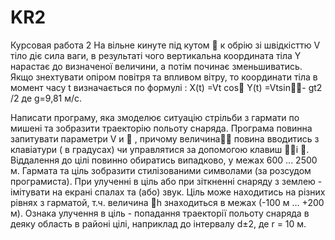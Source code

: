 # KR2

Курсовая работа 2
На вільне кинуте під кутом  к обрію зі швідкісттю V тіло діє сила ваги, 
в результаті чого вертикальна координата тіла Y нарастає до визначеної величини, 
а потім починає зменьшиватись. 
Якщо знехтувати опіром повітря та впливом вітру, 
то координати тіла в момент часу t визначається по формулі :
X(t) =Vt cos
Y(t) =Vtsin- gt2 /2
де g=9,81  м/с.

Написати програму, яка змоделює ситуацію стрільби з гармати по мишені та зобразити траекторію  польоту снаряда. 
Програма повинна запитувати параметри V и  , причому величина повина вводитись з клавіатури ( в градусах) 
чи управлятися за допомогою клавиш і . Віддалення до цілі повинно обиратись випадково, у межах 600 ... 2500 м. 
Гармата та ціль зобразити стилізованими символами (за розсудом програмиста). При улученні в ціль або при зіткненні 
снаряду з землею - імітувати на екрані спалах та (або) звук. Ціль може находитись на різних рівнях з гарматой, 
т.ч. величина h знаходиться в межах (-100 м ... +200 м). Ознака улучення в ціль - попадання траекторії польоту 
снаряда в деяку область в районі цілі, наприклад до інтервалу d±2, де r = 10 м.


